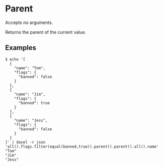 # Parent

Accepts no arguments.

Returns the parent of the current value.

## Examples

```
$ echo '[
  {
    "name": "Tom",
    "flags": {
      "banned": false
    }
  },
  {
    "name": "Jim",
    "flags": {
      "banned": true
    }
  },
  {
    "name": "Jess",
    "flags": {
      "banned": false
    }
  }
]' | dasel -r json 'all().flags.filter(equal(banned,true)).parent().parent().all().name'
"Tom"
"Jim"
"Jess"
```
